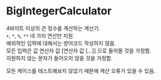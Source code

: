 # BigIntegerCalculator
4바이트 이상의 큰 정수를 계산하는 계산기.<br>
`+`, `*`, `%`, `**` 네 가지 연산만 지원.<br>
예외적인 입력에 대해서는 방어코드 작성하지 않음.<br>
모든 입력은 값 연산자 값 [연산자 값 [...]] 으로 들어올 것을 가정함.<br>
지원하지 않는 문자가 들어오지 않을 것을 가정함.

모든 케이스를 테스트해보지 않았기 때문에 계산 오류가 있을 수 있음.
